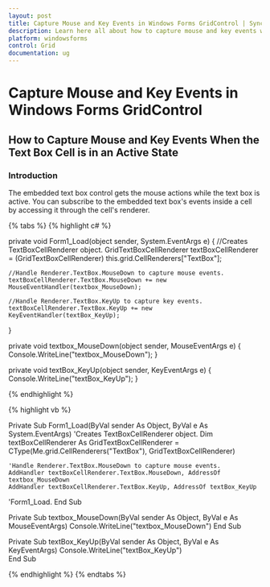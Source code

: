 ```yaml
---
layout: post
title: Capture Mouse and Key Events in Windows Forms GridControl | Syncfusion
description: Learn here all about how to capture mouse and key events when the text box cell is in an active state of Syncfusion Windows Forms GridControl control and more.
platform: windowsforms
control: Grid
documentation: ug
---
```


# Capture Mouse and Key Events in Windows Forms GridControl

## How to Capture Mouse and Key Events When the Text Box Cell is in an Active State

### Introduction

The embedded text box control gets the mouse actions while the text box is active. You can subscribe to the embedded text box's events inside a cell by accessing it through the cell's renderer. 

{% tabs %}
{% highlight c# %}

 private void Form1_Load(object sender, System.EventArgs e)
{
    //Creates TextBoxCellRenderer object.
    GridTextBoxCellRenderer textBoxCellRenderer = (GridTextBoxCellRenderer) this.grid.CellRenderers["TextBox"];
    
    //Handle Renderer.TextBox.MouseDown to capture mouse events. 
    textBoxCellRenderer.TextBox.MouseDown += new MouseEventHandler(textbox_MouseDown);
    
    //Handle Renderer.TextBox.KeyUp to capture key events.
    textBoxCellRenderer.TextBox.KeyUp += new KeyEventHandler(textBox_KeyUp);

}

private void textbox_MouseDown(object sender, MouseEventArgs e)
{
    Console.WriteLine("textbox_MouseDown");
}

private void textBox_KeyUp(object sender, KeyEventArgs e)
{
    Console.WriteLine("textBox_KeyUp");
}

{% endhighlight %}

{% highlight vb %}

Private Sub Form1_Load(ByVal sender As Object, ByVal e As System.EventArgs)
    'Creates TextBoxCellRenderer object.
    Dim textBoxCellRenderer As GridTextBoxCellRenderer = CType(Me.grid.CellRenderers("TextBox"), GridTextBoxCellRenderer)

    'Handle Renderer.TextBox.MouseDown to capture mouse events.
    AddHandler textBoxCellRenderer.TextBox.MouseDown, AddressOf textbox_MouseDown
    AddHandler textBoxCellRenderer.TextBox.KeyUp, AddressOf textBox_KeyUp

'Form1_Load.
End Sub 

Private Sub textbox_MouseDown(ByVal sender As Object, ByVal e As MouseEventArgs)
    Console.WriteLine("textbox_MouseDown")
End Sub 
	
Private Sub textBox_KeyUp(ByVal sender As Object, ByVal e As KeyEventArgs)
    Console.WriteLine("textBox_KeyUp")    
End Sub 

{% endhighlight %}
{% endtabs %}
